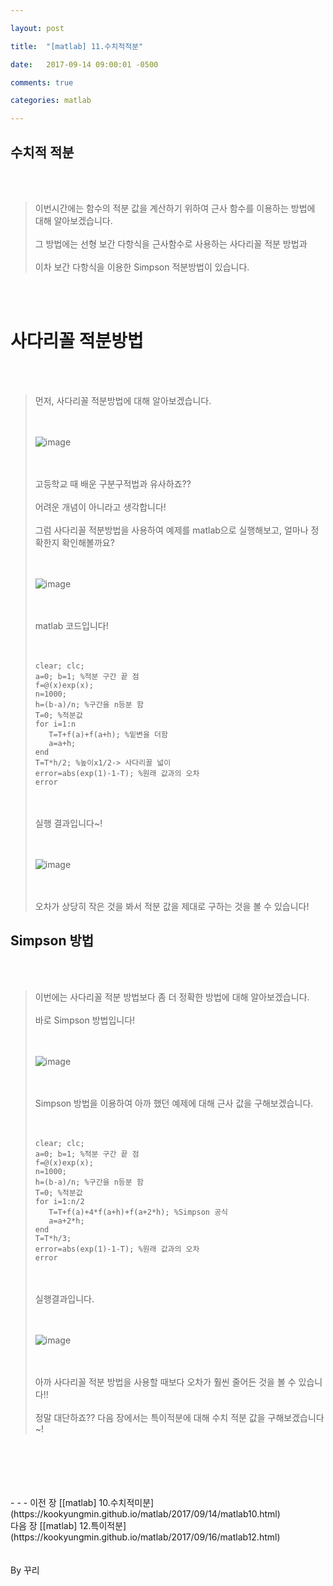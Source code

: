 ```yaml
---

layout: post

title:  "[matlab] 11.수치적적분"

date:   2017-09-14 09:00:01 -0500

comments: true

categories: matlab

---
```


## 수치적 적분

<br>
<br>

>이번시간에는 함수의 적분 값을 계산하기 위하여 근사 함수를 이용하는 방법에 대해 알아보겠습니다.
><br>
><br>
>그 방법에는 선형 보간 다항식을 근사함수로 사용하는 사다리꼴 적분 방법과
><br>
><br>
>이차 보간 다항식을 이용한 Simpson 적분방법이 있습니다.

<br>
<br>

# 사다리꼴 적분방법

<br>
<br>

>먼저, 사다리꼴 적분방법에 대해 알아보겠습니다.
><br>
><br>
><br>
>
>![image](/image/matlab_img/matlab_66.png)
>
><br>
><br>
>고등학교 때 배운 구분구적법과 유사하죠??
><br>
><br>
>어려운 개념이 아니라고 생각합니다!
><br>
><br>
>그럼 사다리꼴 적분방법을 사용하여 예제를 matlab으로 실행해보고, 얼마나 정확한지 확인해볼까요?
><br>
><br>
><br>
>
>![image](/image/matlab_img/matlab_67.png)
>
><br>
><br>
>matlab 코드입니다!
><br>
><br>
><br>
>
>```
>clear; clc;
>a=0; b=1; %적분 구간 끝 점
>f=@(x)exp(x);
>n=1000; 
>h=(b-a)/n; %구간을 n등분 함
>T=0; %적분값
>for i=1:n
>    T=T+f(a)+f(a+h); %밑변을 더함
>    a=a+h;
>end
>T=T*h/2; %높이x1/2-> 사다리꼴 넓이
>error=abs(exp(1)-1-T); %원래 값과의 오차
>error
>```
>
><br>
><br>
>실행 결과입니다~!
><br>
><br>
><br>
>
>![image](/image/matlab_img/matlab_68.png)
>
><br>
><br>
>오차가 상당히 작은 것을 봐서 적분 값을 제대로 구하는 것을 볼 수 있습니다!

## Simpson 방법

<br>
<br>

>이번에는 사다리꼴 적분 방법보다 좀 더 정확한 방법에 대해 알아보겠습니다.
><br>
><br>
>바로 Simpson 방법입니다!
><br>
><br>
><br>
>
>![image](/image/matlab_img/matlab_69.png)
>
><br>
><br>
>Simpson 방법을 이용하여 아까 했던 예제에 대해 근사 값을 구해보겠습니다.
><br>
><br>
><br>
>
>```
>clear; clc;
>a=0; b=1; %적분 구간 끝 점
>f=@(x)exp(x);
>n=1000; 
>h=(b-a)/n; %구간을 n등분 함
>T=0; %적분값
>for i=1:n/2
>    T=T+f(a)+4*f(a+h)+f(a+2*h); %Simpson 공식
>    a=a+2*h;
>end
>T=T*h/3; 
>error=abs(exp(1)-1-T); %원래 값과의 오차
>error
>```
>
><br>
><br>
>실행결과입니다.
><br>
><br>
><br>
>
>![image](/image/matlab_img/matlab_70.png)
>
><br>
><br>
>아까 사다리꼴 적분 방법을 사용할 때보다 오차가 훨씬 줄어든 것을 볼 수 있습니다!!
><br>
><br>
>정말 대단하죠?? 다음 장에서는 특이적분에 대해 수치 적분 값을 구해보겠습니다~!

<br>
<br>



<br>
<br>
<br>
- - -
이전 장 [[matlab] 10.수치적미분](https://kookyungmin.github.io/matlab/2017/09/14/matlab10.html)
<br>
다음 장 [[matlab] 12.특이적분](https://kookyungmin.github.io/matlab/2017/09/16/matlab12.html)
<br>
<br>
<br>
By 꾸리
